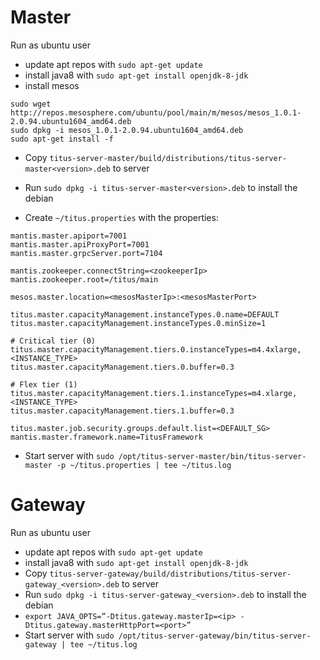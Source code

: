 # Master

Run as ubuntu user

* update apt repos with `sudo apt-get update`
* install java8 with `sudo apt-get install openjdk-8-jdk`
* install mesos
```
sudo wget http://repos.mesosphere.com/ubuntu/pool/main/m/mesos/mesos_1.0.1-2.0.94.ubuntu1604_amd64.deb
sudo dpkg -i mesos_1.0.1-2.0.94.ubuntu1604_amd64.deb
sudo apt-get install -f
```
* Copy `titus-server-master/build/distributions/titus-server-master<version>.deb` to server
* Run `sudo dpkg -i titus-server-master<version>.deb` to install the debian

* Create `~/titus.properties` with the properties:
```
mantis.master.apiport=7001
mantis.master.apiProxyPort=7001
mantis.master.grpcServer.port=7104

mantis.zookeeper.connectString=<zookeeperIp>
mantis.zookeeper.root=/titus/main

mesos.master.location=<mesosMasterIp>:<mesosMasterPort>

titus.master.capacityManagement.instanceTypes.0.name=DEFAULT
titus.master.capacityManagement.instanceTypes.0.minSize=1

# Critical tier (0)
titus.master.capacityManagement.tiers.0.instanceTypes=m4.4xlarge,<INSTANCE_TYPE>
titus.master.capacityManagement.tiers.0.buffer=0.3

# Flex tier (1)
titus.master.capacityManagement.tiers.1.instanceTypes=m4.xlarge,<INSTANCE_TYPE>
titus.master.capacityManagement.tiers.1.buffer=0.3

titus.master.job.security.groups.default.list=<DEFAULT_SG>
mantis.master.framework.name=TitusFramework

```
* Start server with `sudo /opt/titus-server-master/bin/titus-server-master -p ~/titus.properties | tee ~/titus.log`

# Gateway

Run as ubuntu user

* update apt repos with `sudo apt-get update`
* install java8 with `sudo apt-get install openjdk-8-jdk`
* Copy `titus-server-gateway/build/distributions/titus-server-gateway_<version>.deb` to server
* Run `sudo dpkg -i titus-server-gateway_<version>.deb` to install the debian
* `export JAVA_OPTS=”-Dtitus.gateway.masterIp=<ip> -Dtitus.gateway.masterHttpPort=<port>”`
* Start server with `sudo /opt/titus-server-gateway/bin/titus-server-gateway | tee ~/titus.log`

